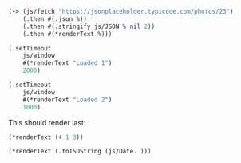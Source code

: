 ```clojure
(->	(js/fetch "https://jsonplaceholder.typicode.com/photos/23")
	(.then #(.json %))
	(.then #(.stringify js/JSON % nil 2))
	(.then #(*renderText %)))
```

```clojure
(.setTimeout
	js/window
	#(*renderText "Loaded 1")
	2000)
```

```clojure
(.setTimeout
	js/window
	#(*renderText "Loaded 2")
	1000)
```

This should render last:

```clojure
(*renderText (+ 1 3))
```

```clojure
(*renderText (.toISOString (js/Date. )))
```